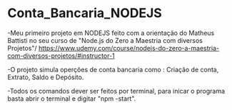 # Conta_Bancaria_NODEJS

-Meu primeiro projeto em NODEJS feito com a orientação do Matheus Battisti no seu curso de "Node.js do Zero a Maestria com diversos Projetos"/ https://www.udemy.com/course/nodejs-do-zero-a-maestria-com-diversos-projetos/#instructor-1

-O projeto simula operções de conta bancaria como : Criação de conta, Extrato, Saldo e Depósito.

-Todos os comandos dever ser feitos por terminal, para inicar o programa basta abrir o terminal e digitar "npm -start".
